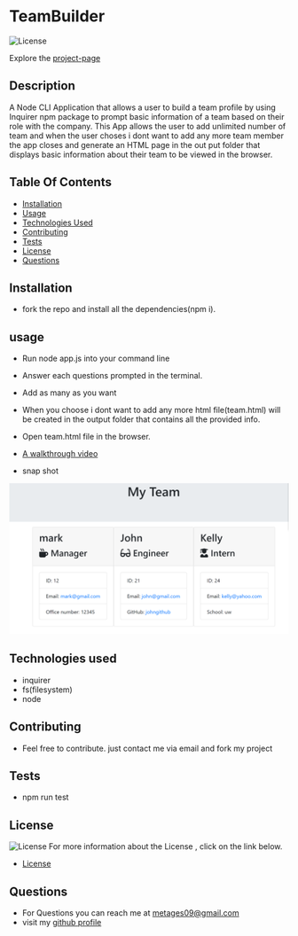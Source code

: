 # TeamBuilder

![License](https://img.shields.io/badge/License-MIT-green.svg "License Badge")
 
Explore the [project-page](https://github.com/Mgithub89/TeamBuilder.git)

## Description
  A Node CLI Application that allows a user to 
build a team profile by using Inquirer npm package to prompt basic information of a team based on their role with the company. This App allows the user to add unlimited number of team and when the user 
choses i dont want to add any more team member the app closes and generate an HTML page in the out put folder that displays basic information about their team to be viewed in the browser. 

## Table Of Contents 
* [Installation](#Installation)
* [Usage](#Usage)
* [Technologies Used](#Technologies-Used)
* [Contributing](#Contributing)
* [Tests](#Tests)
* [License](#License)
* [Questions](#Questions)

## Installation
* fork the repo and install all the dependencies(npm i).

## usage
* Run  node app.js  into your command line
* Answer each questions prompted in the terminal.
* Add as many as you want
* When you choose i dont want to add any more html file(team.html) will be created in the output folder that contains all the provided info.
* Open team.html file in the browser.
* [A walkthrough video](https://drive.google.com/file/d/1SF7YSCp4t1G-cmr-s0Y0SBdeYXNNuvbF/view) 

* snap shot

![image](Assets/Screenshot.png)


## Technologies used
* inquirer
* fs(filesystem)
* node

## Contributing
* Feel free to contribute. just contact me via email and fork my project

## Tests
* npm run test

## License 
 ![License](https://img.shields.io/badge/License-MIT-green.svg "License Badge")
 For more information about the License , click on the link below.
 * [License](https://opensource.org/licenses/MIT)

## Questions
* For Questions you can reach me at [metages09@gmail.com](mailto:metages09@gmail.com)
* visit my [github profile](https://github.com/Mgithub89)
        
